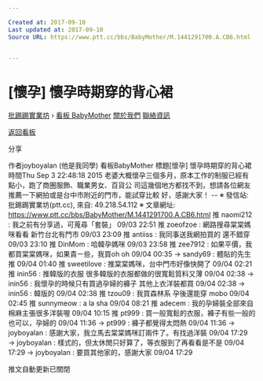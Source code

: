 ```yaml
---

Created at: 2017-09-10
Last updated at: 2017-09-10
Source URL: https://www.ptt.cc/bbs/BabyMother/M.1441291700.A.CB6.html


---
```


# [懷孕] 懷孕時期穿的背心裙


[批踢踢實業坊](https://www.ptt.cc/) › [看板 BabyMother](https://www.ptt.cc/bbs/BabyMother/index.html) [關於我們](https://www.ptt.cc/about.html) [聯絡資訊](https://www.ptt.cc/contact.html)

[返回看板](https://www.ptt.cc/bbs/BabyMother/index.html)

分享

作者joyboyalan (他是我同學)
看板BabyMother
標題\[懷孕\] 懷孕時期穿的背心裙
時間Thu Sep 3 22:48:18 2015
老婆大概懷孕三個多月，原本工作的制服已經有點小，跑了商圈服飾、職業男女、百貨公 司這幾個地方都找不到，想請各位網友推薦一下網拍或是台中市附近的門市，能試穿比較 好，感謝大家！ -- ※ 發信站: 批踢踢實業坊(ptt.cc), 來自: 49.218.54.112 ※ 文章網址: <https://www.ptt.cc/bbs/BabyMother/M.1441291700.A.CB6.html>
推 naomi212 : 我之前有分享過，可蒐尋「套裝」 09/03 22:51
推 zoeofzoe : 網路搜尋棠棠媽咪看看 新竹台北有門市 09/03 23:09
推 antiiss : 我同事送我網拍買的 還不錯穿 09/03 23:10
推 DinMom : 哈韓孕媽咪 09/03 23:58
推 zee7912 : 如果平價，我都買棠棠媽咪，如果貴ㄧ些，我買oh oh 09/04 00:35
→ sandy69 : 體貼的先生推 09/04 01:40
推 sweetilove : 推棠棠媽咪，台中門市好像快開了 09/04 02:21
推 inin56 : 推韓版的衣服 很多韓版的衣服都做的很寬鬆質料又薄 09/04 02:38
→ inin56 : 我懷孕的時候只有買過孕婦的褲子 其他上衣洋裝都買 09/04 02:38
→ inin56 : 韓版的 09/04 02:38
推 tzou09 : 我買森林系 孕後還能穿 mobo 09/04 02:45
推 sunnymeow : a la sha 09/04 08:21
推 adecem : 我的孕婦裝全部來自棉麻主張很多洋裝喔 09/04 10:15
推 pt999 : 買一般寬鬆的衣服，褲子有些一般的也可以，孕婦的 09/04 11:36
→ pt999 : 褲子都覺得太悶熱 09/04 11:36
→ joyboyalan : 感謝大家，我立馬去棠棠媽咪訂兩件了。有找過洋裝 09/04 17:29
→ joyboyalan : 樣式的，但太休閒只好算了，等衣服到了再看看是不是 09/04 17:29
→ joyboyalan : 要買其他家的，感謝大家 09/04 17:29

推文自動更新已關閉

